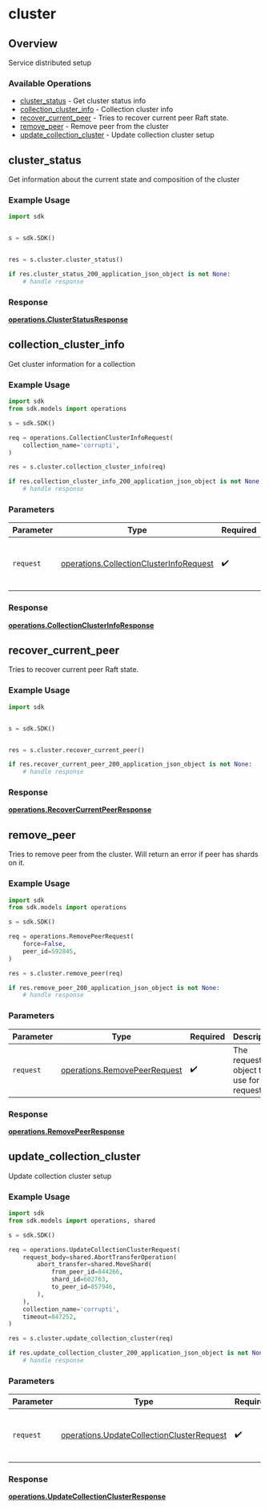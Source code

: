 # cluster

## Overview

Service distributed setup

### Available Operations

* [cluster_status](#cluster_status) - Get cluster status info
* [collection_cluster_info](#collection_cluster_info) - Collection cluster info
* [recover_current_peer](#recover_current_peer) - Tries to recover current peer Raft state.
* [remove_peer](#remove_peer) - Remove peer from the cluster
* [update_collection_cluster](#update_collection_cluster) - Update collection cluster setup

## cluster_status

Get information about the current state and composition of the cluster

### Example Usage

```python
import sdk


s = sdk.SDK()


res = s.cluster.cluster_status()

if res.cluster_status_200_application_json_object is not None:
    # handle response
```


### Response

**[operations.ClusterStatusResponse](../../models/operations/clusterstatusresponse.md)**


## collection_cluster_info

Get cluster information for a collection

### Example Usage

```python
import sdk
from sdk.models import operations

s = sdk.SDK()

req = operations.CollectionClusterInfoRequest(
    collection_name='corrupti',
)

res = s.cluster.collection_cluster_info(req)

if res.collection_cluster_info_200_application_json_object is not None:
    # handle response
```

### Parameters

| Parameter                                                                                          | Type                                                                                               | Required                                                                                           | Description                                                                                        |
| -------------------------------------------------------------------------------------------------- | -------------------------------------------------------------------------------------------------- | -------------------------------------------------------------------------------------------------- | -------------------------------------------------------------------------------------------------- |
| `request`                                                                                          | [operations.CollectionClusterInfoRequest](../../models/operations/collectionclusterinforequest.md) | :heavy_check_mark:                                                                                 | The request object to use for the request.                                                         |


### Response

**[operations.CollectionClusterInfoResponse](../../models/operations/collectionclusterinforesponse.md)**


## recover_current_peer

Tries to recover current peer Raft state.

### Example Usage

```python
import sdk


s = sdk.SDK()


res = s.cluster.recover_current_peer()

if res.recover_current_peer_200_application_json_object is not None:
    # handle response
```


### Response

**[operations.RecoverCurrentPeerResponse](../../models/operations/recovercurrentpeerresponse.md)**


## remove_peer

Tries to remove peer from the cluster. Will return an error if peer has shards on it.

### Example Usage

```python
import sdk
from sdk.models import operations

s = sdk.SDK()

req = operations.RemovePeerRequest(
    force=False,
    peer_id=592845,
)

res = s.cluster.remove_peer(req)

if res.remove_peer_200_application_json_object is not None:
    # handle response
```

### Parameters

| Parameter                                                                    | Type                                                                         | Required                                                                     | Description                                                                  |
| ---------------------------------------------------------------------------- | ---------------------------------------------------------------------------- | ---------------------------------------------------------------------------- | ---------------------------------------------------------------------------- |
| `request`                                                                    | [operations.RemovePeerRequest](../../models/operations/removepeerrequest.md) | :heavy_check_mark:                                                           | The request object to use for the request.                                   |


### Response

**[operations.RemovePeerResponse](../../models/operations/removepeerresponse.md)**


## update_collection_cluster

Update collection cluster setup

### Example Usage

```python
import sdk
from sdk.models import operations, shared

s = sdk.SDK()

req = operations.UpdateCollectionClusterRequest(
    request_body=shared.AbortTransferOperation(
        abort_transfer=shared.MoveShard(
            from_peer_id=844266,
            shard_id=602763,
            to_peer_id=857946,
        ),
    ),
    collection_name='corrupti',
    timeout=847252,
)

res = s.cluster.update_collection_cluster(req)

if res.update_collection_cluster_200_application_json_object is not None:
    # handle response
```

### Parameters

| Parameter                                                                                              | Type                                                                                                   | Required                                                                                               | Description                                                                                            |
| ------------------------------------------------------------------------------------------------------ | ------------------------------------------------------------------------------------------------------ | ------------------------------------------------------------------------------------------------------ | ------------------------------------------------------------------------------------------------------ |
| `request`                                                                                              | [operations.UpdateCollectionClusterRequest](../../models/operations/updatecollectionclusterrequest.md) | :heavy_check_mark:                                                                                     | The request object to use for the request.                                                             |


### Response

**[operations.UpdateCollectionClusterResponse](../../models/operations/updatecollectionclusterresponse.md)**


